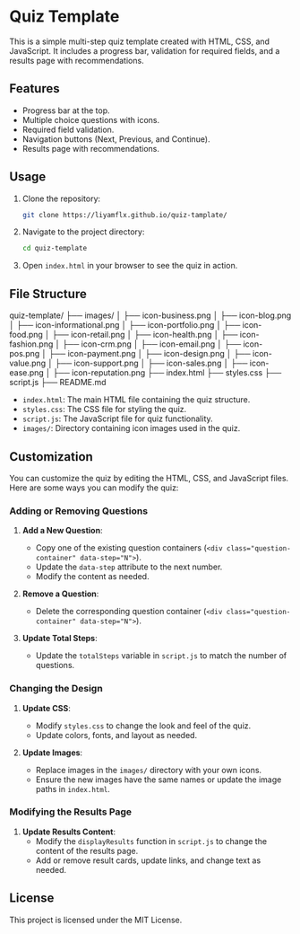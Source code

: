 # Quiz Template

This is a simple multi-step quiz template created with HTML, CSS, and JavaScript. It includes a progress bar, validation for required fields, and a results page with recommendations.

## Features

- Progress bar at the top.
- Multiple choice questions with icons.
- Required field validation.
- Navigation buttons (Next, Previous, and Continue).
- Results page with recommendations.

## Usage

1. Clone the repository:
    ```sh
    git clone https://liyamflx.github.io/quiz-tamplate/
    ```

2. Navigate to the project directory:
    ```sh
    cd quiz-template
    ```

3. Open `index.html` in your browser to see the quiz in action.

## File Structure

quiz-template/
├── images/
│   ├── icon-business.png
│   ├── icon-blog.png
│   ├── icon-informational.png
│   ├── icon-portfolio.png
│   ├── icon-food.png
│   ├── icon-retail.png
│   ├── icon-health.png
│   ├── icon-fashion.png
│   ├── icon-crm.png
│   ├── icon-email.png
│   ├── icon-pos.png
│   ├── icon-payment.png
│   ├── icon-design.png
│   ├── icon-value.png
│   ├── icon-support.png
│   ├── icon-sales.png
│   ├── icon-ease.png
│   ├── icon-reputation.png
├── index.html
├── styles.css
├── script.js
├── README.md

- `index.html`: The main HTML file containing the quiz structure.
- `styles.css`: The CSS file for styling the quiz.
- `script.js`: The JavaScript file for quiz functionality.
- `images/`: Directory containing icon images used in the quiz.

## Customization

You can customize the quiz by editing the HTML, CSS, and JavaScript files. Here are some ways you can modify the quiz:

### Adding or Removing Questions

1. **Add a New Question**:
    - Copy one of the existing question containers (`<div class="question-container" data-step="N">`).
    - Update the `data-step` attribute to the next number.
    - Modify the content as needed.

2. **Remove a Question**:
    - Delete the corresponding question container (`<div class="question-container" data-step="N">`).

3. **Update Total Steps**:
    - Update the `totalSteps` variable in `script.js` to match the number of questions.

### Changing the Design

1. **Update CSS**:
    - Modify `styles.css` to change the look and feel of the quiz.
    - Update colors, fonts, and layout as needed.

2. **Update Images**:
    - Replace images in the `images/` directory with your own icons.
    - Ensure the new images have the same names or update the image paths in `index.html`.

### Modifying the Results Page

1. **Update Results Content**:
    - Modify the `displayResults` function in `script.js` to change the content of the results page.
    - Add or remove result cards, update links, and change text as needed.

## License

This project is licensed under the MIT License.
